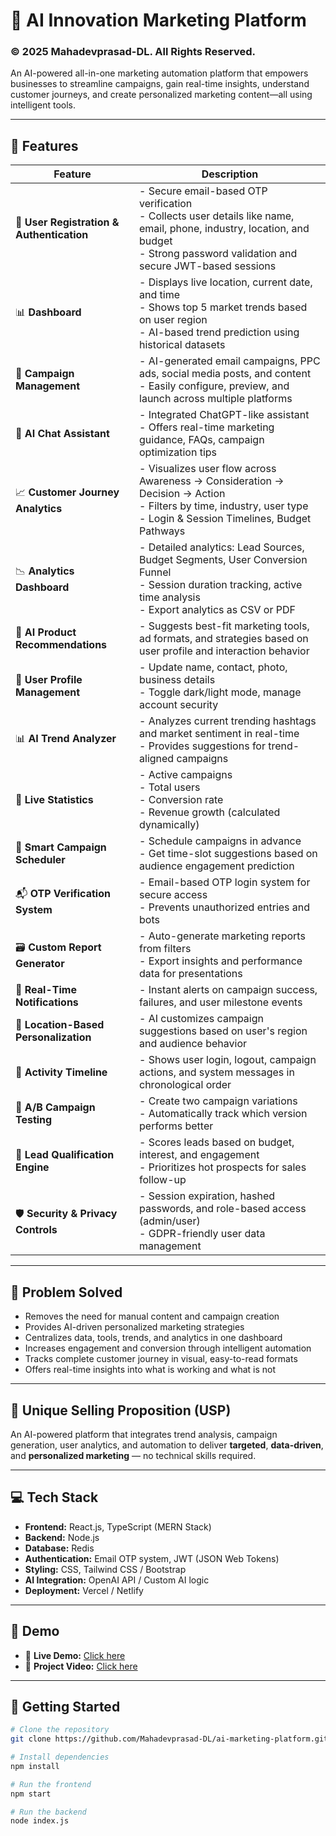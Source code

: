 # 🚀 AI Innovation Marketing Platform      
### © 2025 Mahadevprasad-DL. All Rights Reserved.

An AI-powered all-in-one marketing automation platform that empowers businesses to streamline campaigns, gain real-time insights, understand customer journeys, and create personalized marketing content—all using intelligent tools.

---

## 🌟 Features

| Feature | Description |
|--------|-------------|
| 🔐 **User Registration & Authentication** | - Secure email-based OTP verification<br>- Collects user details like name, email, phone, industry, location, and budget<br>- Strong password validation and secure JWT-based sessions |
| 📊 **Dashboard** | - Displays live location, current date, and time<br>- Shows top 5 market trends based on user region<br>- AI-based trend prediction using historical datasets |
| 📣 **Campaign Management** | - AI-generated email campaigns, PPC ads, social media posts, and content<br>- Easily configure, preview, and launch across multiple platforms |
| 💬 **AI Chat Assistant** | - Integrated ChatGPT-like assistant<br>- Offers real-time marketing guidance, FAQs, campaign optimization tips |
| 📈 **Customer Journey Analytics** | - Visualizes user flow across Awareness → Consideration → Decision → Action<br>- Filters by time, industry, user type<br>- Login & Session Timelines, Budget Pathways |
| 📉 **Analytics Dashboard** | - Detailed analytics: Lead Sources, Budget Segments, User Conversion Funnel<br>- Session duration tracking, active time analysis<br>- Export analytics as CSV or PDF |
| 🧠 **AI Product Recommendations** | - Suggests best-fit marketing tools, ad formats, and strategies based on user profile and interaction behavior |
| 👤 **User Profile Management** | - Update name, contact, photo, business details<br>- Toggle dark/light mode, manage account security |
| 📊 **AI Trend Analyzer** | - Analyzes current trending hashtags and market sentiment in real-time<br>- Provides suggestions for trend-aligned campaigns |
| 📍 **Live Statistics** | - Active campaigns<br>- Total users<br>- Conversion rate<br>- Revenue growth (calculated dynamically) |
| 📌 **Smart Campaign Scheduler** | - Schedule campaigns in advance<br>- Get time-slot suggestions based on audience engagement prediction |
| 📬 **OTP Verification System** | - Email-based OTP login system for secure access<br>- Prevents unauthorized entries and bots |
| 🗃️ **Custom Report Generator** | - Auto-generate marketing reports from filters<br>- Export insights and performance data for presentations |
| 🔔 **Real-Time Notifications** | - Instant alerts on campaign success, failures, and user milestone events |
| 📡 **Location-Based Personalization** | - AI customizes campaign suggestions based on user's region and audience behavior |
| 🔄 **Activity Timeline** | - Shows user login, logout, campaign actions, and system messages in chronological order |
| 🧪 **A/B Campaign Testing** | - Create two campaign variations<br>- Automatically track which version performs better |
| 🎯 **Lead Qualification Engine** | - Scores leads based on budget, interest, and engagement<br>- Prioritizes hot prospects for sales follow-up |
| 🛡️ **Security & Privacy Controls** | - Session expiration, hashed passwords, and role-based access (admin/user)<br>- GDPR-friendly user data management |

---

## 🧩 Problem Solved

- Removes the need for manual content and campaign creation  
- Provides AI-driven personalized marketing strategies  
- Centralizes data, tools, trends, and analytics in one dashboard  
- Increases engagement and conversion through intelligent automation  
- Tracks complete customer journey in visual, easy-to-read formats  
- Offers real-time insights into what is working and what is not  

---

## 🔑 Unique Selling Proposition (USP)

An AI-powered platform that integrates trend analysis, campaign generation, user analytics, and automation to deliver **targeted**, **data-driven**, and **personalized marketing** — no technical skills required.

---

## 💻 Tech Stack

- **Frontend:** React.js, TypeScript (MERN Stack)  
- **Backend:** Node.js  
- **Database:** Redis  
- **Authentication:** Email OTP system, JWT (JSON Web Tokens)  
- **Styling:** CSS, Tailwind CSS / Bootstrap  
- **AI Integration:** OpenAI API / Custom AI logic  
- **Deployment:** Vercel / Netlify  

---

## 📎 Demo

- 🔗 **Live Demo:** [Click here](https://intelligent-marketing-system.vercel.app/)  
- 🎥 **Project Video:** [Click here](https://drive.google.com/file/d/1ueAmCXKfT9YHHfwMeUv-cekm72fY3q0-/view)  

---

## 🚀 Getting Started

```bash
# Clone the repository
git clone https://github.com/Mahadevprasad-DL/ai-marketing-platform.git

# Install dependencies
npm install

# Run the frontend
npm start

# Run the backend
node index.js
